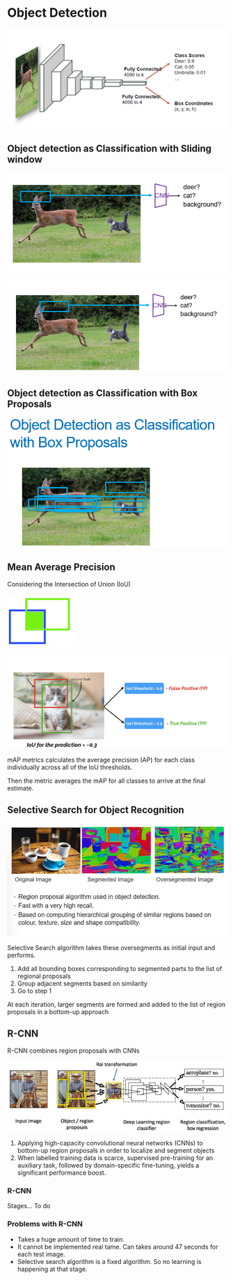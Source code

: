 # Object Detection

![](img/w8/arch_ob_detect.png)

## Object detection as Classification with Sliding window

![](img/w8/slide1.png)

![](img/w8/slide2.png)

## Object detection as Classification with Box Proposals

![](img/w8/box1.png)

## Mean Average Precision

Considering the Intersection of Union (IoU)

![](img/w8/IoU.png)

![](img/w8/maP.png)

mAP metrics calculates the average precision (AP) for each class individually across all of the IoU thresholds.

Then the metric averages the mAP for all classes to arrive at the final estimate. 

## Selective Search for Object Recognition

![](img/w8/selective_object_recognition.jpg)

Selective Search algorithm takes these oversegments as initial input and performs.

1. Add all bounding boxes corresponding to segmented parts to the list of regional proposals
2. Group adjacent segments based on similarity
3. Go to step 1

At each iteration, larger segments are formed and added to the list of region proposals in a bottom-up approach

## R-CNN

R-CNN combines region proposals with CNNs

![](img/w8/r-cnn.jpg)

1. Applying high-capacity convolutional neural networks (CNNs) to bottom-up region proposals in order to localize and segment objects
2. When labelled training data is scarce, supervised pre-training for an auxiliary task, followed by domain-specific fine-tuning, yields a significant performance boost. 

### R-CNN

Stages... To do

### Problems with R-CNN

* Takes a huge amount of time to train.
* It cannot be implemented real tame. Can takes around 47 seconds for each test image.
* Selective search algorithm is a fixed algorithm. So no learning is happening at that stage.